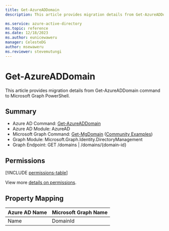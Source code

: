 ```yaml
---
title: Get-AzureADDomain
description: This article provides migration details from Get-AzureADDomain command to Microsoft Graph PowerShell.

ms.service: azure-active-directory
ms.topic: reference
ms.date: 12/18/2023
ms.author: eunicewaweru
manager: CelesteDG
author: msewaweru
ms.reviewer: stevemutungi
---
```


# Get-AzureADDomain

This article provides migration details from Get-AzureADDomain command to Microsoft Graph PowerShell.

## Summary

+ Azure AD Command: [Get-AzureADDomain](/powershell/module/azuread/get-azureaddomain)
+ Azure AD Module: AzureAD
+ Microsoft Graph Command: [Get-MgDomain](/powershell/module/microsoft.graph.identity.directorymanagement/get-mgdomain) ([Community Examples](https://github.com/orgs/msgraph/discussions?discussions_q=Get-MgDomain))
+ Graph Module: Microsoft.Graph.Identity.DirectoryManagement
+ Graph Endpoint:  GET  /domains | /domains/{domain-id}

## Permissions

[!INCLUDE [permissions-table](~/graphref/api-reference/v1.0/includes/permissions/domain-get-permissions.md)]

View more [details on permissions](/graph/api/domain-get#permissions).

## Property Mapping

|Azure AD Name|Microsoft Graph Name|
|---|---|
|Name|DomainId|